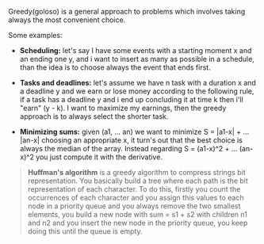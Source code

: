Greedy(goloso) is a general approach to problems which involves taking always the most convenient choice.

Some examples: 

- **Scheduling:** let's say I have some events with a starting moment x and an ending one y, and i want to insert as many as possible in a schedule, than the idea is to choose always the event that ends first.

- **Tasks and deadlines:** let's assume we have n task with a duration x and a deadline y and we earn or lose money according to the following rule, if a task has a deadline y and i end up concluding it at time k then i'll "earn" (y - k). I want to maximize my earnings, then the greedy approach is to always select the shorter task.

- **Minimizing sums:** given (a1, ... an) we want to minimize S = |a1-x| + ... |an-x| choosing an appropriate x, it turn's out that the best choice is always the median of the array. Instead regarding S = (a1-x)^2 + ... (an-x)^2 you just compute it with the derivative.

>**Huffman's algorithm** is a greedy algorithm to compress strings bit representation. You basically build a tree where each path is the bit representation of each character. To do this, firstly you count the occurrences of each character and you assign this values to each node in a priority queue and you always remove the two smallest elements, you build a new node with sum = s1 + s2 with children n1 and n2 and you insert the new node in the priority queue, you keep doing this until the queue is empty.